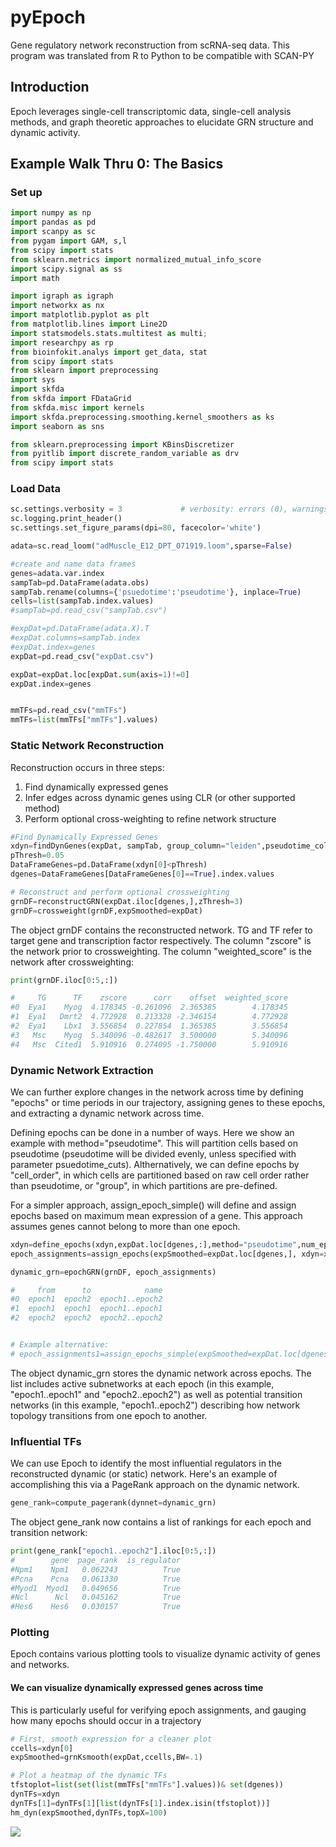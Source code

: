 # pyEpoch

Gene regulatory network reconstruction from scRNA-seq data. This program was translated from R to Python to be compatible with SCAN-PY


## Introduction
Epoch leverages single-cell transcriptomic data, single-cell analysis methods, and graph theoretic approaches to elucidate GRN structure and dynamic activity. 

## Example Walk Thru 0: The Basics

### Set up
```Python
import numpy as np
import pandas as pd
import scanpy as sc
from pygam import GAM, s,l
from scipy import stats
from sklearn.metrics import normalized_mutual_info_score
import scipy.signal as ss
import math

import igraph as igraph
import networkx as nx
import matplotlib.pyplot as plt
from matplotlib.lines import Line2D
import statsmodels.stats.multitest as multi;
import researchpy as rp
from bioinfokit.analys import get_data, stat
from scipy import stats
from sklearn import preprocessing
import sys
import skfda
from skfda import FDataGrid
from skfda.misc import kernels
import skfda.preprocessing.smoothing.kernel_smoothers as ks
import seaborn as sns

from sklearn.preprocessing import KBinsDiscretizer
from pyitlib import discrete_random_variable as drv
from scipy import stats
```
### Load Data

```Python
sc.settings.verbosity = 3             # verbosity: errors (0), warnings (1), info (2), hints (3)
sc.logging.print_header()
sc.settings.set_figure_params(dpi=80, facecolor='white')

adata=sc.read_loom("adMuscle_E12_DPT_071919.loom",sparse=False)

#create and name data frames
genes=adata.var.index
sampTab=pd.DataFrame(adata.obs)
sampTab.rename(columns={'psuedotime':'pseudotime'}, inplace=True)
cells=list(sampTab.index.values)
#sampTab=pd.read_csv("sampTab.csv")

#expDat=pd.DataFrame(adata.X).T
#expDat.columns=sampTab.index
#expDat.index=genes
expDat=pd.read_csv("expDat.csv")

expDat=expDat.loc[expDat.sum(axis=1)!=0]
expDat.index=genes


mmTFs=pd.read_csv("mmTFs")
mmTFs=list(mmTFs["mmTFs"].values)
```
### Static Network Reconstruction
Reconstruction occurs in three steps: 

1. Find dynamically expressed genes
2. Infer edges across dynamic genes using CLR (or other supported method)
3. Perform optional cross-weighting to refine network structure
``` Python
#Find Dynamically Expressed Genes
xdyn=findDynGenes(expDat, sampTab, group_column="leiden",pseudotime_column="dpt_pseudotime")
pThresh=0.05
DataFrameGenes=pd.DataFrame(xdyn[0]<pThresh)
dgenes=DataFrameGenes[DataFrameGenes[0]==True].index.values

# Reconstruct and perform optional crossweighting
grnDF=reconstructGRN(expDat.iloc[dgenes,],zThresh=3)
grnDF=crossweight(grnDF,expSmoothed=expDat)
```
The object grnDF contains the reconstructed network. TG and TF refer to target gene and transcription factor respectively. The column "zscore" is the network prior to crossweighting. The column "weighted_score" is the network after crossweighting:

```Python
print(grnDF.iloc[0:5,:])

#     TG      TF    zscore      corr    offset  weighted_score
#0  Eya1    Myog  4.178345 -0.261096  2.365385        4.178345
#1  Eya1   Dmrt2  4.772928  0.213328 -2.346154        4.772928
#2  Eya1    Lbx1  3.556854  0.227854  1.365385        3.556854
#3   Msc    Myog  5.340096 -0.482617  3.500000        5.340096
#4   Msc  Cited1  5.910916  0.274095 -1.750000        5.910916
```

### Dynamic Network Extraction
We can further explore changes in the network across time by defining "epochs" or time periods in our trajectory, assigning genes to these epochs, and extracting a dynamic network across time.  

Defining epochs can be done in a number of ways. Here we show an example with method="pseudotime". This will partition cells based on pseudotime (pseudotime will be divided evenly, unless specified with parameter psuedotime_cuts). Althernatively, we can define epochs by "cell_order", in which cells are partitioned based on raw cell order rather than pseudotime, or "group", in which partitions are pre-defined.  

For a simpler approach, assign_epoch_simple() will define and assign epochs based on maximum mean expression of a gene. This approach assumes genes cannot belong to more than one epoch.

```Python
xdyn=define_epochs(xdyn,expDat.loc[dgenes,:],method="pseudotime",num_epochs=2)
epoch_assignments=assign_epochs(expSmoothed=expDat.loc[dgenes,], xdyn=xdyn, method="active_expression")

dynamic_grn=epochGRN(grnDF, epoch_assignments)

#     from      to            name
#0  epoch1  epoch2  epoch1..epoch2
#1  epoch1  epoch1  epoch1..epoch1
#2  epoch2  epoch2  epoch2..epoch2


# Example alternative:
# epoch_assignments1=assign_epochs_simple(expSmoothed=expDat.loc[dgenes,],xdyn=xdyn,num_epochs=2)
```
  The object dynamic_grn stores the dynamic network across epochs. The list includes active subnetworks at each epoch (in this example, "epoch1..epoch1" and "epoch2..epoch2") as well as potential transition networks (in this example, "epoch1..epoch2") describing how network topology transitions from one epoch to another.


### Influential TFs
We can use Epoch to identify the most influential regulators in the reconstructed dynamic (or static) network. Here's an example of accomplishing this via a PageRank approach on the dynamic network. 

```Python
gene_rank=compute_pagerank(dynnet=dynamic_grn)
```
The object gene_rank now contains a list of rankings for each epoch and transition network:

```Python
print(gene_rank["epoch1..epoch2"].iloc[0:5,:])
#        gene  page_rank  is_regulator
#Npm1    Npm1   0.062243          True
#Pcna    Pcna   0.061330          True
#Myod1  Myod1   0.049656          True
#Ncl      Ncl   0.045162          True
#Hes6    Hes6   0.030157          True
```
### Plotting
Epoch contains various plotting tools to visualize dynamic activity of genes and networks.


#### We can visualize dynamically expressed genes across time
This is particularly useful for verifying epoch assignments, and gauging how many epochs should occur in a trajectory
```Python
# First, smooth expression for a cleaner plot
ccells=xdyn[0]
expSmoothed=grnKsmooth(expDat,ccells,BW=.1)

# Plot a heatmap of the dynamic TFs
tfstoplot=list(set(list(mmTFs["mmTFs"].values))& set(dgenes))
dynTFs=xdyn
dynTFs[1]=dynTFs[1][list(dynTFs[1].index.isin(tfstoplot))]
hm_dyn(expSmoothed,dynTFs,topX=100)
```
<img src="img/heatmap.png">

